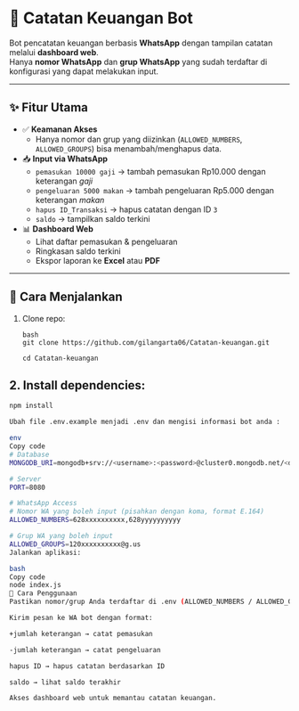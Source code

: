 # 📒 Catatan Keuangan Bot

Bot pencatatan keuangan berbasis **WhatsApp** dengan tampilan catatan melalui **dashboard web**.  
Hanya **nomor WhatsApp** dan **grup WhatsApp** yang sudah terdaftar di konfigurasi yang dapat melakukan input.  

---

## ✨ Fitur Utama
- ✅ **Keamanan Akses**
  - Hanya nomor dan grup yang diizinkan (`ALLOWED_NUMBERS`, `ALLOWED_GROUPS`) bisa menambah/menghapus data.
- 📥 **Input via WhatsApp**
  - `pemasukan 10000 gaji` → tambah pemasukan Rp10.000 dengan keterangan *gaji*
  - `pengeluaran 5000 makan` → tambah pengeluaran Rp5.000 dengan keterangan *makan*
  - `hapus ID_Transaksi` → hapus catatan dengan ID `3`
  - `saldo` → tampilkan saldo terkini
- 📊 **Dashboard Web**
  - Lihat daftar pemasukan & pengeluaran
  - Ringkasan saldo terkini
  - Ekspor laporan ke **Excel** atau **PDF**

---

## 🚀 Cara Menjalankan
1. Clone repo:
   ```
   bash
   git clone https://github.com/gilangarta06/Catatan-keuangan.git
   ```
   
   ```
   cd Catatan-keuangan
   ```

## 2. Install dependencies:
```bash
npm install

Ubah file .env.example menjadi .env dan mengisi informasi bot anda :

env
Copy code
# Database
MONGODB_URI=mongodb+srv://<username>:<password>@cluster0.mongodb.net/<dbname>?retryWrites=true&w=majority

# Server
PORT=8080

# WhatsApp Access
# Nomor WA yang boleh input (pisahkan dengan koma, format E.164)
ALLOWED_NUMBERS=628xxxxxxxxxx,628yyyyyyyyyy

# Grup WA yang boleh input
ALLOWED_GROUPS=120xxxxxxxxxx@g.us
Jalankan aplikasi:

bash
Copy code
node index.js
📖 Cara Penggunaan
Pastikan nomor/grup Anda terdaftar di .env (ALLOWED_NUMBERS / ALLOWED_GROUPS).

Kirim pesan ke WA bot dengan format:

+jumlah keterangan → catat pemasukan

-jumlah keterangan → catat pengeluaran

hapus ID → hapus catatan berdasarkan ID

saldo → lihat saldo terakhir

Akses dashboard web untuk memantau catatan keuangan.
